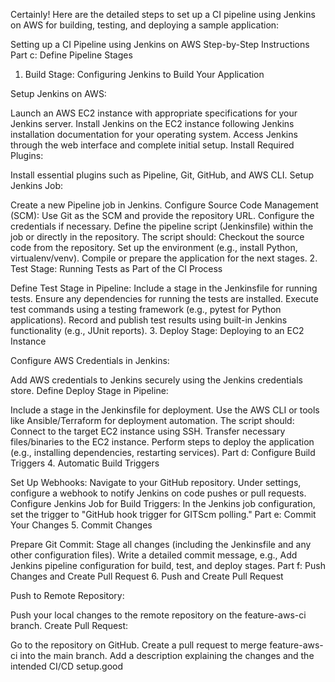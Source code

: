 Certainly! Here are the detailed steps to set up a CI pipeline using Jenkins on AWS for building, testing, and deploying a sample application:

Setting up a CI Pipeline using Jenkins on AWS
Step-by-Step Instructions
Part c: Define Pipeline Stages
1. Build Stage: Configuring Jenkins to Build Your Application

Setup Jenkins on AWS:

Launch an AWS EC2 instance with appropriate specifications for your Jenkins server.
Install Jenkins on the EC2 instance following Jenkins installation documentation for your operating system.
Access Jenkins through the web interface and complete initial setup.
Install Required Plugins:

Install essential plugins such as Pipeline, Git, GitHub, and AWS CLI.
Setup Jenkins Job:

Create a new Pipeline job in Jenkins.
Configure Source Code Management (SCM):
Use Git as the SCM and provide the repository URL.
Configure the credentials if necessary.
Define the pipeline script (Jenkinsfile) within the job or directly in the repository.
The script should:
Checkout the source code from the repository.
Set up the environment (e.g., install Python, virtualenv/venv).
Compile or prepare the application for the next stages.
2. Test Stage: Running Tests as Part of the CI Process

Define Test Stage in Pipeline:
Include a stage in the Jenkinsfile for running tests.
Ensure any dependencies for running the tests are installed.
Execute test commands using a testing framework (e.g., pytest for Python applications).
Record and publish test results using built-in Jenkins functionality (e.g., JUnit reports).
3. Deploy Stage: Deploying to an EC2 Instance

Configure AWS Credentials in Jenkins:

Add AWS credentials to Jenkins securely using the Jenkins credentials store.
Define Deploy Stage in Pipeline:

Include a stage in the Jenkinsfile for deployment.
Use the AWS CLI or tools like Ansible/Terraform for deployment automation.
The script should:
Connect to the target EC2 instance using SSH.
Transfer necessary files/binaries to the EC2 instance.
Perform steps to deploy the application (e.g., installing dependencies, restarting services).
Part d: Configure Build Triggers
4. Automatic Build Triggers

Set Up Webhooks:
Navigate to your GitHub repository.
Under settings, configure a webhook to notify Jenkins on code pushes or pull requests.
Configure Jenkins Job for Build Triggers:
In the Jenkins job configuration, set the trigger to "GitHub hook trigger for GITScm polling."
Part e: Commit Your Changes
5. Commit Changes

Prepare Git Commit:
Stage all changes (including the Jenkinsfile and any other configuration files).
Write a detailed commit message, e.g., Add Jenkins pipeline configuration for build, test, and deploy stages.
Part f: Push Changes and Create Pull Request
6. Push and Create Pull Request

Push to Remote Repository:

Push your local changes to the remote repository on the feature-aws-ci branch.
Create Pull Request:

Go to the repository on GitHub.
Create a pull request to merge feature-aws-ci into the main branch.
Add a description explaining the changes and the intended CI/CD setup.good
